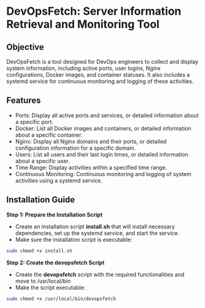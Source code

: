 # DevOpsFetch: Server Information Retrieval and Monitoring Tool
## Objective
DevOpsFetch is a tool designed for DevOps engineers to collect and display system information, including active ports, user logins, Nginx configurations, Docker images, and container statuses. It also includes a systemd service for continuous monitoring and logging of these activities.

## Features
- Ports: Display all active ports and services, or detailed information about a specific port.
- Docker: List all Docker images and containers, or detailed information about a specific container.
- Nginx: Display all Nginx domains and their ports, or detailed configuration information for a specific domain.
- Users: List all users and their last login times, or detailed information about a specific user.
- Time Range: Display activities within a specified time range.
- Continuous Monitoring: Continuous monitoring and logging of system activities using a systemd service.

## Installation Guide
**Step 1: Prepare the Installation Script**
- Create an installation script **install.sh** that will install necessary dependencies, set up the systemd service, and start the service.
- Make sure the installation script is executable:
```bash
sudo chmod +x install.sh
```
**Step 2: Create the devopsfetch Script**
- Create the **devopsfetch** script with the required functionalities and move to /usr/local/bin
- Make the script executable:
```bash
sudo chmod +x /usr/local/bin/devopsfetch
```

